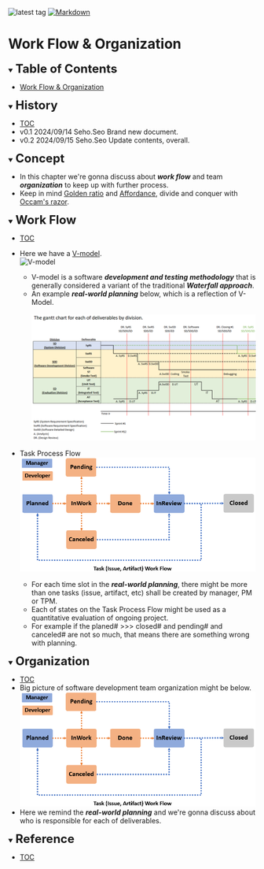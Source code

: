 ![latest tag](https://img.shields.io/github/v/tag/gtuja/CSC_MS.svg?color=brightgreen)
[![Markdown](https://img.shields.io/badge/Markdown-brightgreen?style=flat&logo=markdown&logoColor=%23000000&labelColor=white)](https://daringfireball.net/projects/markdown/)

# Work Flow & Organization

<div id="toc"></div>
<details open>
<summary><font size="5"><b>Table of Contents</b></font></summary>

- [Work Flow \& Organization](#work-flow--organization)

</details>

<div id="history"></div>
<details open>
<summary><font size="5"><b>History</b></font></summary> 

- [TOC](#toc)<br>
- v0.1 2024/09/14 Seho.Seo Brand new document.
- v0.2 2024/09/15 Seho.Seo Update contents, overall.

</details>

<div id="Concept"></div>
<details open>
<summary><font size="5"><b>Concept</b></font></summary>

- In this chapter we're gonna discuss about ***work flow*** and team ***organization*** to keep up with further process.
- Keep in mind [Golden ratio](https://en.m.wikipedia.org/wiki/Golden_ratio) and [Affordance](https://en.m.wikipedia.org/wiki/Affordance), divide and conquer with [Occam's razor](https://en.m.wikipedia.org/wiki/Occam%27s_razor). 

</details>

<div id="Work_Flow"></div>
<details open>
<summary><font size="5"><b>Work Flow</b></font></summary>

- [TOC](#toc)<br>
- Here we have a [V-model](https://kruschecompany.com/v-model-software-development-methodology/).<br>
![V-model](https://kruschecompany.com/wp-content/uploads/2021/09/V-model-for-software-development-infographic-diagram.png)
  - V-model is a software ***development and testing methodology*** that is generally considered a variant of the traditional ***Waterfall approach***. 
  - An example ***real-world planning*** below, which is a reflection of V-Model.<br><br>
![gantt_chart_deliverables_by_division](https://github.com/gtuja/CSC_MS/blob/main/Resources/Part1/Part1_gantt_chart_deliverables_by_division.png)<br>
- Task Process Flow<br>
![TaskWorkFlow](https://github.com/gtuja/CSC_MS/blob/main/Resources/Part1/Part1_TaskWorkFlow.png)<br>

  - For each time slot in the ***real-world planning***, there might be more than one tasks (issue, artifact, etc) shall be created by manager, PM or TPM.
  - Each of states on the Task Process Flow might be used as a quantitative evaluation of ongoing project.
  - For example if the planed# >>> closed# and pending# and canceled# are not so much, that means there are something wrong with planning.

</details>

<div id="Organization"></div>
<details open>
<summary><font size="5"><b>Organization</b></font></summary>

- [TOC](#toc)<br>
- Big picture of software development team organization might be below.<br>
![SDD-Organization](https://github.com/gtuja/CSC_MS/blob/main/Resources/Part1/Part1_TaskWorkFlow.png)<br>
- Here we remind the ***real-world planning*** and we're gonna discuss about who is responsible for each of deliverables.

</details>

<div id="Reference"></div>
<details open>
<summary><font size="5"><b>Reference</b></font></summary>

- [TOC](#toc)<br>

</details>
